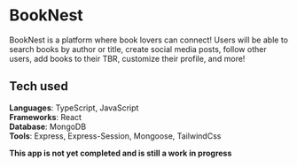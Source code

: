 # BookNest
BookNest is a platform where book lovers can connect! Users will be able to search books by author or title, create social media posts, follow other users, add books to their TBR, customize their profile, and more!

## Tech used
**Languages**: TypeScript, JavaScript <br>
**Frameworks**: React <br>
**Database**: MongoDB <br>
**Tools**: Express, Express-Session, Mongoose, TailwindCss <br>

**This app is not yet completed and is still a work in progress**
